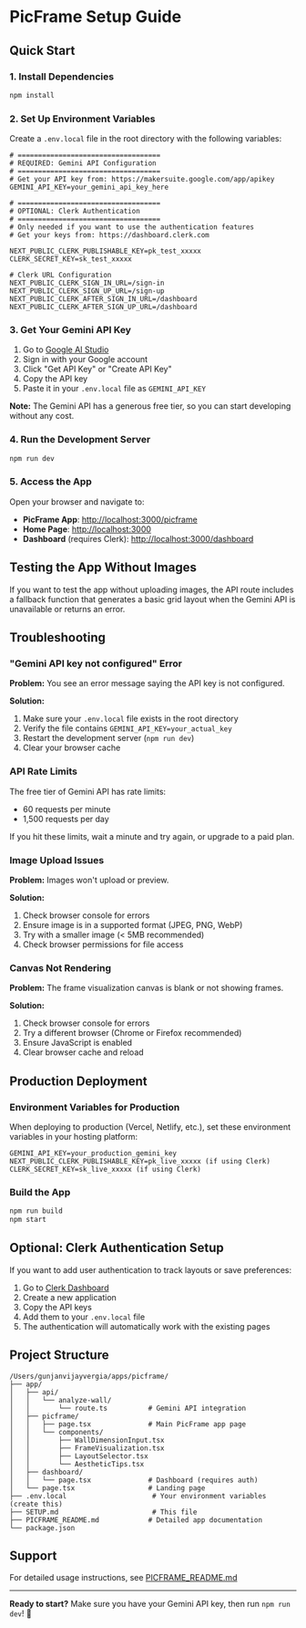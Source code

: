 # PicFrame Setup Guide

## Quick Start

### 1. Install Dependencies

```bash
npm install
```

### 2. Set Up Environment Variables

Create a `.env.local` file in the root directory with the following variables:

```env
# ===================================
# REQUIRED: Gemini API Configuration
# ===================================
# Get your API key from: https://makersuite.google.com/app/apikey
GEMINI_API_KEY=your_gemini_api_key_here

# ===================================
# OPTIONAL: Clerk Authentication
# ===================================
# Only needed if you want to use the authentication features
# Get your keys from: https://dashboard.clerk.com

NEXT_PUBLIC_CLERK_PUBLISHABLE_KEY=pk_test_xxxxx
CLERK_SECRET_KEY=sk_test_xxxxx

# Clerk URL Configuration
NEXT_PUBLIC_CLERK_SIGN_IN_URL=/sign-in
NEXT_PUBLIC_CLERK_SIGN_UP_URL=/sign-up
NEXT_PUBLIC_CLERK_AFTER_SIGN_IN_URL=/dashboard
NEXT_PUBLIC_CLERK_AFTER_SIGN_UP_URL=/dashboard
```

### 3. Get Your Gemini API Key

1. Go to [Google AI Studio](https://makersuite.google.com/app/apikey)
2. Sign in with your Google account
3. Click "Get API Key" or "Create API Key"
4. Copy the API key
5. Paste it in your `.env.local` file as `GEMINI_API_KEY`

**Note:** The Gemini API has a generous free tier, so you can start developing without any cost.

### 4. Run the Development Server

```bash
npm run dev
```

### 5. Access the App

Open your browser and navigate to:

- **PicFrame App**: [http://localhost:3000/picframe](http://localhost:3000/picframe)
- **Home Page**: [http://localhost:3000](http://localhost:3000)
- **Dashboard** (requires Clerk): [http://localhost:3000/dashboard](http://localhost:3000/dashboard)

## Testing the App Without Images

If you want to test the app without uploading images, the API route includes a fallback function that generates a basic grid layout when the Gemini API is unavailable or returns an error.

## Troubleshooting

### "Gemini API key not configured" Error

**Problem:** You see an error message saying the API key is not configured.

**Solution:**

1. Make sure your `.env.local` file exists in the root directory
2. Verify the file contains `GEMINI_API_KEY=your_actual_key`
3. Restart the development server (`npm run dev`)
4. Clear your browser cache

### API Rate Limits

The free tier of Gemini API has rate limits:

- 60 requests per minute
- 1,500 requests per day

If you hit these limits, wait a minute and try again, or upgrade to a paid plan.

### Image Upload Issues

**Problem:** Images won't upload or preview.

**Solution:**

1. Check browser console for errors
2. Ensure image is in a supported format (JPEG, PNG, WebP)
3. Try with a smaller image (< 5MB recommended)
4. Check browser permissions for file access

### Canvas Not Rendering

**Problem:** The frame visualization canvas is blank or not showing frames.

**Solution:**

1. Check browser console for errors
2. Try a different browser (Chrome or Firefox recommended)
3. Ensure JavaScript is enabled
4. Clear browser cache and reload

## Production Deployment

### Environment Variables for Production

When deploying to production (Vercel, Netlify, etc.), set these environment variables in your hosting platform:

```
GEMINI_API_KEY=your_production_gemini_key
NEXT_PUBLIC_CLERK_PUBLISHABLE_KEY=pk_live_xxxxx (if using Clerk)
CLERK_SECRET_KEY=sk_live_xxxxx (if using Clerk)
```

### Build the App

```bash
npm run build
npm start
```

## Optional: Clerk Authentication Setup

If you want to add user authentication to track layouts or save preferences:

1. Go to [Clerk Dashboard](https://dashboard.clerk.com)
2. Create a new application
3. Copy the API keys
4. Add them to your `.env.local` file
5. The authentication will automatically work with the existing pages

## Project Structure

```
/Users/gunjanvijayvergia/apps/picframe/
├── app/
│   ├── api/
│   │   └── analyze-wall/
│   │       └── route.ts          # Gemini API integration
│   ├── picframe/
│   │   ├── page.tsx              # Main PicFrame app page
│   │   └── components/
│   │       ├── WallDimensionInput.tsx
│   │       ├── FrameVisualization.tsx
│   │       ├── LayoutSelector.tsx
│   │       └── AestheticTips.tsx
│   ├── dashboard/
│   │   └── page.tsx              # Dashboard (requires auth)
│   └── page.tsx                  # Landing page
├── .env.local                     # Your environment variables (create this)
├── SETUP.md                       # This file
├── PICFRAME_README.md            # Detailed app documentation
└── package.json
```

## Support

For detailed usage instructions, see [PICFRAME_README.md](./PICFRAME_README.md)

---

**Ready to start?** Make sure you have your Gemini API key, then run `npm run dev`! 🚀
